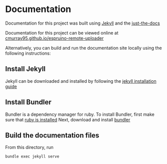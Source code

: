 # Documentation
Documentation for this project was built using [Jekyll](https://jekyllrb.com/) and the [just-the-docs](https://github.com/just-the-docs/just-the-docs) 

Documentation for this project can be viewed online at [cmurray95.github.io/espruino-remote-uploader](https://cmurray95.github.io/espruino-remote-uploader/)

Alternatively, you can build and run the documentation site locally using the following instructions:

## Install Jekyll
Jekyll can be downloaded and installed by following the [jekyll installation guide](https://jekyllrb.com/docs/installation/)

## Install Bundler
Bundler is a dependency manager for ruby. To install Bundler, first make sure that [ruby is installed](https://www.ruby-lang.org/en/documentation/installation/)
Next, download and install [bundler](https://bundler.io/#getting-started)

## Build the documentation files
From this directory, run

`bundle exec jekyll serve`

